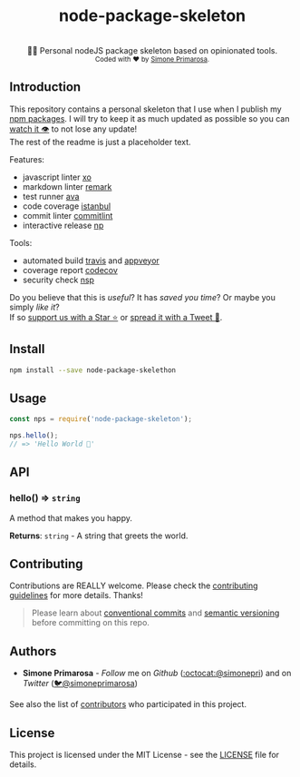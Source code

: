 <h1 align="center">
  <b>node-package-skeleton</b>
</h1>
<br />
<div align="center">
  👷🏼 Personal nodeJS package skeleton based on opinionated tools.
</div>
<div align="center">
  <sub>
    Coded with ❤️ by <a href="https://github.com/simonepri/node-package-skelethon#authors">Simone Primarosa</a>.
  </sub>
</div>

## Introduction

This repository contains a personal skeleton that I use when I publish my [npm packages](https://www.npmjs.com/~simonepri). I will try to keep it as much updated as possible so you can [watch it 👁](https://github.com/simonepri/node-package-skelethon#start-of-content) to not lose any update!  
The rest of the readme is just a placeholder text.

Features:
- javascript linter [xo](https://github.com/sindresorhus/xo)
- markdown linter [remark](https://github.com/remarkjs/remark-lint)
- test runner [ava](https://github.com/avajs/ava)
- code coverage [istanbul](https://github.com/istanbuljs/nyc)
- commit linter [commitlint](https://github.com/marionebl/commitlint)
- interactive release [np](https://github.com/sindresorhus/np)

Tools:
- automated build [travis](travis-ci.org) and [appveyor](https://www.appveyor.com/)
- coverage report [codecov](https://codecov.io/gh)
- security check [nsp](https://nodesecurity.io)

Do you believe that this is *useful*? It has *saved you time*? Or maybe you simply *like it*?  
If so [support us with a Star ⭐️](https://github.com/simonepri/node-package-skelethon#start-of-content) or [spread it with a Tweet 💬](https://twitter.com/intent/tweet?url=https%3A%2F%2Fgithub.com%2Fsimonepri%2Fnode-package-skeleton&via=simonepri&text=Check%20out%20node-package-skeleton%21%20A%20Personal%20nodeJS%20package%20skeleton%20based%20on%20opinionated%20tools.&hashtags=%23simonepri%20%23nodejs).

## Install

```bash
npm install --save node-package-skelethon
```

## Usage
```js
const nps = require('node-package-skeleton');

nps.hello();
// => 'Hello World 🌈'
```

## API
<a name="hello"></a>

### hello() ⇒ <code>string</code>
A method that makes you happy.

**Returns**: <code>string</code> - A string that greets the world.  

## Contributing
Contributions are REALLY welcome.
Please check the [contributing guidelines](.github/contributing.md) for more details. Thanks!

> Please learn about [conventional commits](https://conventionalcommits.org/) and [semantic versioning](https://semver.org/) before committing on this repo.

## Authors
- **Simone Primarosa** -  *Follow* me on *Github* ([:octocat:@simonepri](https://github.com/simonepri)) and on  *Twitter* ([🐦@simoneprimarosa](http://twitter.com/intent/user?screen_name=simonepri))

See also the list of [contributors](https://github.com/simonepri/node-package-skelethon/contributors) who participated in this project.

## License
This project is licensed under the MIT License - see the [LICENSE](https://github.com/simonepri/node-package-skelethon/LICENSE) file for details.
